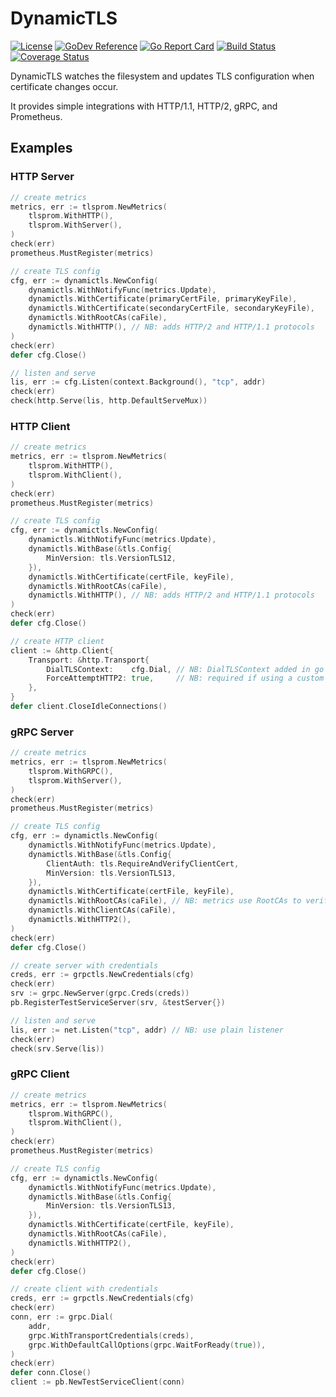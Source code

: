 # DynamicTLS
[![License](https://img.shields.io/badge/license-mit-blue.svg?style=for-the-badge)](https://raw.githubusercontent.com/abursavich/dynamictls/master/LICENSE)
[![GoDev Reference](https://img.shields.io/static/v1?logo=go&logoColor=white&color=00ADD8&label=dev&message=reference&style=for-the-badge)](https://pkg.go.dev/bursavich.dev/dynamictls)
[![Go Report Card](https://goreportcard.com/badge/bursavich.dev/dynamictls?style=for-the-badge)](https://goreportcard.com/report/bursavich.dev/dynamictls)
[![Build Status](https://img.shields.io/travis/com/abursavich/dynamictls/master?style=for-the-badge)](https://travis-ci.com/abursavich/dynamictls)
[![Coverage Status](https://img.shields.io/coveralls/github/abursavich/dynamictls/master?style=for-the-badge)](https://coveralls.io/github/abursavich/dynamictls?branch=master)

DynamicTLS watches the filesystem and updates TLS configuration when certificate changes occur.

It provides simple integrations with HTTP/1.1, HTTP/2, gRPC, and Prometheus.

## Examples

### HTTP Server

```go
// create metrics
metrics, err := tlsprom.NewMetrics(
    tlsprom.WithHTTP(),
    tlsprom.WithServer(),
)
check(err)
prometheus.MustRegister(metrics)

// create TLS config
cfg, err := dynamictls.NewConfig(
    dynamictls.WithNotifyFunc(metrics.Update),
    dynamictls.WithCertificate(primaryCertFile, primaryKeyFile),
    dynamictls.WithCertificate(secondaryCertFile, secondaryKeyFile),
    dynamictls.WithRootCAs(caFile),
    dynamictls.WithHTTP(), // NB: adds HTTP/2 and HTTP/1.1 protocols
)
check(err)
defer cfg.Close()

// listen and serve
lis, err := cfg.Listen(context.Background(), "tcp", addr)
check(err)
check(http.Serve(lis, http.DefaultServeMux))
```

### HTTP Client

```go
// create metrics
metrics, err := tlsprom.NewMetrics(
    tlsprom.WithHTTP(),
    tlsprom.WithClient(),
)
check(err)
prometheus.MustRegister(metrics)

// create TLS config
cfg, err := dynamictls.NewConfig(
    dynamictls.WithNotifyFunc(metrics.Update),
    dynamictls.WithBase(&tls.Config{
        MinVersion: tls.VersionTLS12,
    }),
    dynamictls.WithCertificate(certFile, keyFile),
    dynamictls.WithRootCAs(caFile),
    dynamictls.WithHTTP(), // NB: adds HTTP/2 and HTTP/1.1 protocols
)
check(err)
defer cfg.Close()

// create HTTP client
client := &http.Client{
    Transport: &http.Transport{
        DialTLSContext:    cfg.Dial, // NB: DialTLSContext added in go 1.14
        ForceAttemptHTTP2: true,     // NB: required if using a custom dialer with HTTP/2
    },
}
defer client.CloseIdleConnections()
```

### gRPC Server

```go
// create metrics
metrics, err := tlsprom.NewMetrics(
    tlsprom.WithGRPC(),
    tlsprom.WithServer(),
)
check(err)
prometheus.MustRegister(metrics)

// create TLS config
cfg, err := dynamictls.NewConfig(
    dynamictls.WithNotifyFunc(metrics.Update),
    dynamictls.WithBase(&tls.Config{
        ClientAuth: tls.RequireAndVerifyClientCert,
        MinVersion: tls.VersionTLS13,
    }),
    dynamictls.WithCertificate(certFile, keyFile),
    dynamictls.WithRootCAs(caFile), // NB: metrics use RootCAs to verify local cert expiration
    dynamictls.WithClientCAs(caFile),
    dynamictls.WithHTTP2(),
)
check(err)
defer cfg.Close()

// create server with credentials
creds, err := grpctls.NewCredentials(cfg)
check(err)
srv := grpc.NewServer(grpc.Creds(creds))
pb.RegisterTestServiceServer(srv, &testServer{})

// listen and serve
lis, err := net.Listen("tcp", addr) // NB: use plain listener
check(err)
check(srv.Serve(lis))
```

### gRPC Client

```go
// create metrics
metrics, err := tlsprom.NewMetrics(
    tlsprom.WithGRPC(),
    tlsprom.WithClient(),
)
check(err)
prometheus.MustRegister(metrics)

// create TLS config
cfg, err := dynamictls.NewConfig(
    dynamictls.WithNotifyFunc(metrics.Update),
    dynamictls.WithBase(&tls.Config{
        MinVersion: tls.VersionTLS13,
    }),
    dynamictls.WithCertificate(certFile, keyFile),
    dynamictls.WithRootCAs(caFile),
    dynamictls.WithHTTP2(),
)
check(err)
defer cfg.Close()

// create client with credentials
creds, err := grpctls.NewCredentials(cfg)
check(err)
conn, err := grpc.Dial(
    addr,
    grpc.WithTransportCredentials(creds),
    grpc.WithDefaultCallOptions(grpc.WaitForReady(true)),
)
check(err)
defer conn.Close()
client := pb.NewTestServiceClient(conn)
```